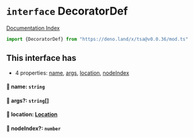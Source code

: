 # `interface` DecoratorDef

[Documentation Index](../README.md)

```ts
import {DecoratorDef} from "https://deno.land/x/tsa@v0.0.36/mod.ts"
```

## This interface has

- 4 properties:
[name](#-name-string),
[args](#-args-string),
[location](#-location-location),
[nodeIndex](#-nodeindex-number)


#### 📄 name: `string`



#### 📄 args?: `string`\[]



#### 📄 location: [Location](../interface.Location/README.md)



#### 📄 nodeIndex?: `number`



